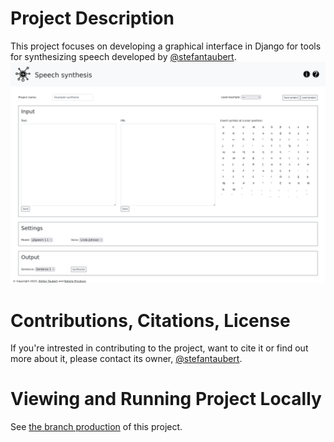 # Project Description
This project focuses on developing a graphical interface in Django for tools for synthesizing speech developed by [@stefantaubert](https://github.com/stefantaubert).
![Screenshot of the interface from 06.10.2023](screenshots/Screenshot_2023-10-06_home.png)

# Contributions, Citations, License
If you're intrested in contributing to the project, want to cite it or find out more about it, please contact its owner, [@stefantaubert](https://github.com/stefantaubert).

# Viewing and Running Project Locally
See [the branch production](https://github.com/ntlprzybysz/synthesis-gui/tree/production) of this project.
